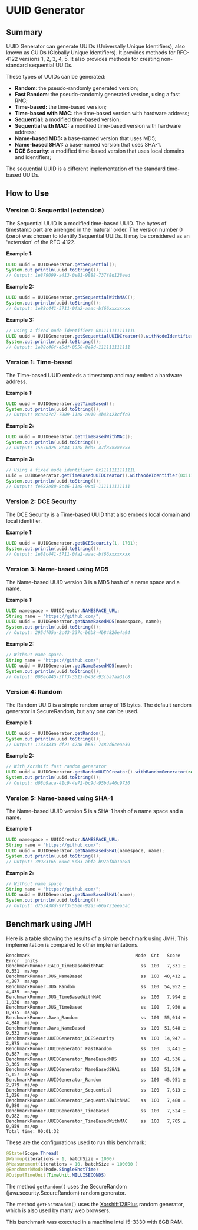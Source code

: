 
UUID Generator
======================================================

Summary
------------------------------------------------------

UUID Generator can generate UUIDs (Universally Unique Identifiers), also known as GUIDs (Globally Unique Identifiers). It provides methods for RFC-4122 versions 1, 2, 3, 4, 5. It also provides methods for creating non-standard sequential UUIDs.

These types of UUIDs can be generated:

* __Random__: the pseudo-randomly generated version;
* __Fast Random__: the pseudo-randomly generated version, using a fast RNG;
* __Time-based:__ the time-based version;
* __Time-based with MAC:__ the time-based version with hardware address;
* __Sequential:__ a modified time-based version;
* __Sequential with MAC:__ a modified time-based version with hardware address;
* __Name-based MD5:__ a base-named version that uses MD5;
* __Name-based SHA1:__ a base-named version that uses SHA-1.
* __DCE Security:__ a modified time-based version that uses local domains and identifiers;

The sequential UUID is a different implementation of the standard time-based UUIDs.

How to Use
------------------------------------------------------

### Version 0: Sequential (extension)

The Sequential UUID is a modified time-based UUID. The bytes of timestamp part are arrenged in the 'natural' order. The version number 0 (zero) was chosen to identify Sequential UUIDs. It may be considered as an 'extension' of the RFC-4122.

**Example 1:**

```java
UUID uuid = UUIDGenerator.getSequential();
System.out.println(uuid.toString());
// Output: 1e879099-a413-0e81-9888-737f8d128eed
```

**Example 2:**

```java
UUID uuid = UUIDGenerator.getSequentialWithMAC();
System.out.println(uuid.toString());
// Output: 1e88c441-5711-0fa2-aaac-bf66xxxxxxxx
```

**Example 3:**

```java
// Using a fixed node identifier: 0x111111111111L
UUID uuid = UUIDGenerator.getSequentialUUIDCreator().withNodeIdentifier(0x111111111111L).create();
System.out.println(uuid.toString());
// Output: 1e88c46f-e5df-0550-8e9d-111111111111
```

### Version 1: Time-based

The Time-based UUID embeds a timestamp and may embed a hardware address.

**Example 1:**

```java
UUID uuid = UUIDGenerator.getTimeBased();
System.out.println(uuid.toString());
// Output: 8caea7c7-7909-11e8-a919-4b43423cffc9
```

**Example 2:**

```java
UUID uuid = UUIDGenerator.getTimeBasedWithMAC();
System.out.println(uuid.toString());
// Output: 15670d26-8c44-11e8-bda5-47f8xxxxxxxx
```

**Example 3:**

```java
// Using a fixed node identifier: 0x111111111111L
uuid = UUIDGenerator.getTimeBasedUUIDCreator().withNodeIdentifier(0x111111111111L).create();
System.out.println(uuid.toString());
// Output: fe682e80-8c46-11e8-98d5-111111111111
```

### Version 2: DCE Security

The DCE Security is a Time-based UUID that also embeds local domain and local identifier.

**Example 1:**

```java
UUID uuid = UUIDGenerator.getDCESecurity(1, 1701);
System.out.println(uuid.toString());
// Output: 1e88c441-5711-0fa2-aaac-bf66xxxxxxxx
```

### Version 3: Name-based using MD5

The Name-based UUID version 3 is a MD5 hash of a name space and a name.

**Example 1:**

```java
UUID namespace = UUIDCreator.NAMESPACE_URL;
String name = "https://github.com/";
UUID uuid = UUIDGenerator.getNameBasedMD5(namespace, name);
System.out.println(uuid.toString());
// Output: 295df05a-2c43-337c-b6b8-4b84826e4a94
```

**Example 2:**

```java
// Without name space.
String name = "https://github.com/";
UUID uuid = UUIDGenerator.getNameBasedMD5(name);
System.out.println(uuid.toString());
// Output: 008ec445-3ff3-3513-b438-93cba7aa31c8
```

### Version 4: Random

The Random UUID is a simple random array of 16 bytes. The default random generator is SecureRandom, but any one can be used.

**Example 1:**

```java
UUID uuid = UUIDGenerator.getRandom();
System.out.println(uuid.toString());
// Output: 1133483a-df21-47a6-b667-7482d6ceae39
```

**Example 2:**

```java
// With Xorshift fast random generator
UUID uuid = UUIDGenerator.getRandomUUIDCreator().withRandomGenerator(new XorshiftRandom()).create();
System.out.println(uuid.toString());
// Output: d08b9aca-41c9-4e72-bc9d-95bda46c9730
```

### Version 5: Name-based using SHA-1

The Name-based UUID version 5 is a SHA-1 hash of a name space and a name.

**Example 1:**

```java
UUID namespace = UUIDCreator.NAMESPACE_URL;
String name = "https://github.com/";
UUID uuid = UUIDGenerator.getNameBasedSHA1(namespace, name);
System.out.println(uuid.toString());
// Output: 39983165-606c-5d83-abfa-b97af8b1ae8d
```

**Example 2:**

```java
// Without name space
String name = "https://github.com/";
UUID uuid = UUIDGenerator.getNameBasedSHA1(name);
System.out.println(uuid.toString());
// Output: d7b3438d-97f3-55e6-92a5-66a731eea5ac
```

Benchmark using JMH
------------------------------------------------------

Here is a table showing the results of a simple benchmark using JMH. This implementation is compared to other implementations.

```text
Benchmark                                        Mode  Cnt   Score   Error  Units
BenchmarkRunner.EAIO_TimeBasedWithMAC              ss  100   7,331 ± 0,551  ms/op
BenchmarkRunner.JUG_NameBased                      ss  100  40,412 ± 4,297  ms/op
BenchmarkRunner.JUG_Random                         ss  100  54,952 ± 4,435  ms/op
BenchmarkRunner.JUG_TimeBasedWithMAC               ss  100   7,994 ± 1,030  ms/op
BenchmarkRunner.JUG_TimeBased                      ss  100   7,950 ± 0,975  ms/op
BenchmarkRunner.Java_Random                        ss  100  55,014 ± 4,848  ms/op
BenchmarkRunner.Java_NameBased                     ss  100  51,648 ± 9,532  ms/op
BenchmarkRunner.UUIDGenerator_DCESecurity          ss  100  14,947 ± 2,875  ms/op
BenchmarkRunner.UUIDGenerator_FastRandom           ss  100   3,441 ± 0,587  ms/op
BenchmarkRunner.UUIDGenerator_NameBasedMD5         ss  100  41,536 ± 3,365  ms/op
BenchmarkRunner.UUIDGenerator_NameBasedSHA1        ss  100  51,539 ± 5,157  ms/op
BenchmarkRunner.UUIDGenerator_Random               ss  100  45,951 ± 2,979  ms/op
BenchmarkRunner.UUIDGenerator_Sequential           ss  100   7,613 ± 1,026  ms/op
BenchmarkRunner.UUIDGenerator_SequentialWithMAC    ss  100   7,480 ± 0,980  ms/op
BenchmarkRunner.UUIDGenerator_TimeBased            ss  100   7,524 ± 0,982  ms/op
BenchmarkRunner.UUIDGenerator_TimeBasedWithMAC     ss  100   7,705 ± 0,959  ms/op
Total time: 00:01:32
```

These are the configurations used to run this benchmark:

```java
@State(Scope.Thread)
@Warmup(iterations = 1, batchSize = 1000)
@Measurement(iterations = 10, batchSize = 100000 )
@BenchmarkMode(Mode.SingleShotTime)
@OutputTimeUnit(TimeUnit.MILLISECONDS)
```

The method `getRandom()` uses the SecureRandom (java.security.SecureRandom) random generator.

The method `getFastRandom()` uses the [Xorshift128Plus](https://en.wikipedia.org/wiki/Xorshift) random generator, which is also used by many web browsers.

This benchmark was executed in a machine Intel i5-3330 with 8GB RAM.

